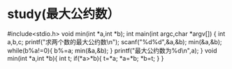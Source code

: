 # study(最大公约数）
#include<stdio.h>
void min(int *a,int *b);
int main(int argc,char *argv[])
{
	int a,b,c;
	printf("求两个数的最大公约数\n");
	scanf("%d%d",&a,&b);
	min(&a,&b);
	while(b%a!=0){
		b%=a;
		min(&a,&b);
	}
	printf("最大公约数为%d\n",a);
} 
void min(int *a,int *b){
	int t;
	if(*a>*b){
		t=*a;
		*a=*b;
		*b=t;
	}
}
